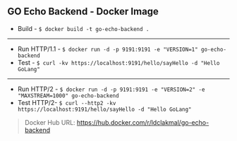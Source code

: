 ## GO Echo Backend - Docker Image

- Build - `$ docker build -t go-echo-backend .`
---
- Run HTTP/1.1 - `$ docker run -d -p 9191:9191 -e "VERSION=1" go-echo-backend`
- Test - `$ curl -kv https://localhost:9191/hello/sayHello -d "Hello GoLang"`
---
- Run HTTP/2 - `$ docker run -d -p 9191:9191 -e "VERSION=2" -e "MAXSTREAM=1000" go-echo-backend`
- Test HTTP/2- `$ curl --http2 -kv https://localhost:9191/hello/sayHello -d "Hello GoLang"`

> Docker Hub URL: https://hub.docker.com/r/ldclakmal/go-echo-backend
